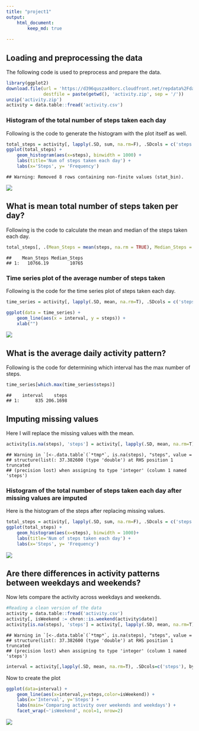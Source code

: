 ```yaml
---
title: "project1"
output:
    html_document:
        keep_md: true
    
---
```




## Loading and preprocessing the data

The following code is used to preprocess and prepare the data.


```r
library(ggplot2)
download.file(url = 'https://d396qusza40orc.cloudfront.net/repdata%2Fdata%2Factivity.zip', 
              destfile = paste(getwd(), 'activity.zip', sep = '/'))
unzip('activity.zip')
activity = data.table::fread('activity.csv')
```

### Histogram of the total number of steps taken each day

Following is the code to generate the histogram with the plot itself as well.


```r
total_steps = activity[, lapply(.SD, sum, na.rm=F), .SDcols = c('steps'), by = date] 
ggplot(total_steps) +
    geom_histogram(aes(x=steps), binwidth = 1000) +
    labs(title='Num of steps taken each day') + 
    labs(x='Steps', y= 'Frequency')
```

```
## Warning: Removed 8 rows containing non-finite values (stat_bin).
```

![](project1_files/figure-html/unnamed-chunk-2-1.png)<!-- -->

## What is mean total number of steps taken per day?
Following is the code to calculate the mean and median of the steps taken each day.


```r
total_steps[, .(Mean_Steps = mean(steps, na.rm = TRUE), Median_Steps = median(steps, na.rm = TRUE))]
```

```
##    Mean_Steps Median_Steps
## 1:   10766.19        10765
```

### Time series plot of the average number of steps taken
Following is the code for the time series plot of steps taken each day.


```r
time_series = activity[, lapply(.SD, mean, na.rm=T), .SDcols = c('steps'), by = 'interval']

ggplot(data = time_series) + 
    geom_line(aes(x = interval, y = steps)) + 
    xlab("")
```

![](project1_files/figure-html/unnamed-chunk-4-1.png)<!-- -->

## What is the average daily activity pattern?
Following is the code for determining which interval has the max number of steps.

```r
time_series[which.max(time_series$steps)]
```

```
##    interval    steps
## 1:      835 206.1698
```

## Imputing missing values
Here I will replace the missing values with the mean.


```r
activity[is.na(steps), 'steps'] = activity[, lapply(.SD, mean, na.rm=T), .SDcols=c('steps')]
```

```
## Warning in `[<-.data.table`(`*tmp*`, is.na(steps), "steps", value =
## structure(list(: 37.382600 (type 'double') at RHS position 1 truncated
## (precision lost) when assigning to type 'integer' (column 1 named 'steps')
```

### Histogram of the total number of steps taken each day after missing values are imputed
Here is the histogram of the steps after replacing missing values.

```r
total_steps = activity[, lapply(.SD, sum, na.rm=F), .SDcols = c('steps'), by = date] 
ggplot(total_steps) +
    geom_histogram(aes(x=steps), binwidth = 1000)+
    labs(title='Num of steps taken each day') + 
    labs(x='Steps', y= 'Frequency')
```

![](project1_files/figure-html/unnamed-chunk-7-1.png)<!-- -->


## Are there differences in activity patterns between weekdays and weekends?
Now lets compare the activity across weekdays and weekends.


```r
#Reading a clean version of the data
activity = data.table::fread('activity.csv')
activity[, isWeekend := chron::is.weekend(activity$date)]
activity[is.na(steps), 'steps'] = activity[, lapply(.SD, mean, na.rm=T), .SDcols = c('steps')]
```

```
## Warning in `[<-.data.table`(`*tmp*`, is.na(steps), "steps", value =
## structure(list(: 37.382600 (type 'double') at RHS position 1 truncated
## (precision lost) when assigning to type 'integer' (column 1 named 'steps')
```

```r
interval = activity[,lapply(.SD, mean, na.rm=T), .SDcols=c('steps'), by=.(interval, isWeekend)]
```
Now to create the plot

```r
ggplot(data=interval) +
    geom_line(aes(x=interval,y=steps,color=isWeekend)) +
    labs(x='Interval', y='Steps') +
    labs(main='Comparing activity over weekends and weekdays') +
    facet_wrap(~'isWeekend', ncol=1, nrow=2)
```

![](project1_files/figure-html/unnamed-chunk-9-1.png)<!-- -->



